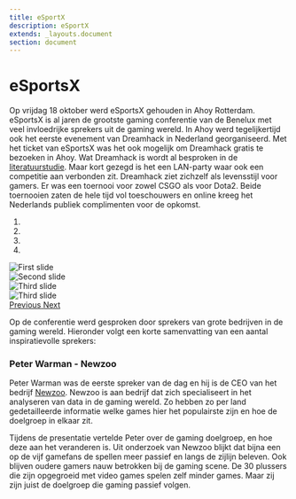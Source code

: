 ```yaml
---
title: eSportX 
description: eSportX
extends: _layouts.document
section: document
---
```


# eSportsX 

Op vrijdag 18 oktober werd eSportsX gehouden in Ahoy Rotterdam. eSportsX is al jaren de grootste gaming conferentie van de Benelux met veel invloedrijke sprekers uit de gaming wereld. In Ahoy werd tegelijkertijd ook het eerste evenement van Dreamhack in Nederland georganiseerd. Met het ticket van eSportsX was het ook mogelijk om Dreamhack gratis te bezoeken in Ahoy. Wat Dreamhack is wordt al besproken in de [literatuurstudie](/docs/literatuurstudie). Maar kort gezegd is het een LAN-party waar ook een competitie aan verbonden zit. Dreamhack ziet zichzelf als levensstijl voor gamers. Er was een toernooi voor zowel CSGO als voor Dota2. Beide toernooien zaten de hele tijd vol toeschouwers en online kreeg het Nederlands publiek complimenten voor de opkomst. 

<div id="jaren80carousel" class="carousel slide mb-4" data-ride="carousel">
  <ol class="carousel-indicators">
    <li data-target="#jaren80carousel" data-slide-to="0" class="active"></li>
    <li data-target="#jaren80carousel" data-slide-to="1"></li>
    <li data-target="#jaren80carousel" data-slide-to="2"></li>
    <li data-target="#jaren80carousel" data-slide-to="3"></li>
  </ol>
  <div class="carousel-inner">
    <div class="carousel-item active">
      <img class="d-block w-100" src="/assets/img/dreamhack-rotterdam-one.jpg" alt="First slide">
    </div>
    <div class="carousel-item">
      <img class="d-block w-100" src="/assets/img/dreamhack-rotterdam-two.jpg" alt="Second slide">
    </div>
    <div class="carousel-item">
      <img class="d-block w-100" src="/assets/img/dreamhack-rotterdam-three.jpg" alt="Third slide">
    </div>
    <div class="carousel-item">
      <img class="d-block w-100" src="/assets/img/dreamhack-rotterdam-four.jpg" alt="Third slide">
    </div>
  </div>
  <a class="carousel-control-prev" href="#jaren80carousel" role="button" data-slide="prev">
    <span class="carousel-control-prev-icon" aria-hidden="true"></span>
    <span class="sr-only">Previous</span>
  </a>
  <a class="carousel-control-next" href="#jaren80carousel" role="button" data-slide="next">
    <span class="carousel-control-next-icon" aria-hidden="true"></span>
    <span class="sr-only">Next</span>
  </a>
</div>


Op de conferentie werd gesproken door sprekers van grote bedrijven in de gaming wereld. Hieronder volgt een korte samenvatting van een aantal inspiratievolle sprekers: 

### Peter Warman - Newzoo
Peter Warman was de eerste spreker van de dag en hij is de CEO van het bedrijf [Newzoo](https://newzoo.com). Newzoo is aan bedrijf dat zich specialiseert in het analyseren van data in de gaming wereld. Zo hebben zo per land gedetailleerde informatie welke games hier het populairste zijn en hoe de doelgroep in elkaar zit. 

Tijdens de presentatie vertelde Peter over de gaming doelgroep, en hoe deze aan het veranderen is. Uit onderzoek van Newzoo blijkt dat bijna een op de vijf gamefans de spellen meer passief en langs de zijlijn beleven. Ook blijven oudere gamers nauw betrokken bij de gaming scene. De 30 plussers die zijn opgegroeid met video games spelen zelf minder games. Maar zij zijn juist de doelgroep die gaming passief volgen. 


